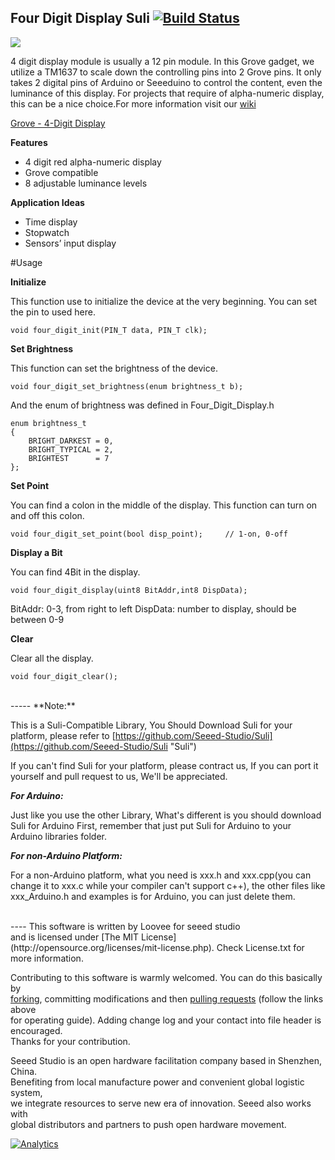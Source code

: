 Four Digit Display Suli  [![Build Status](https://travis-ci.com/Seeed-Studio/Four_Digit_Display_Suli.svg?branch=master)](https://travis-ci.com/Seeed-Studio/Four_Digit_Display_Suli)
-------------------------------------------------------------
![](https://statics3.seeedstudio.com/images/product/4-Digital%20Display.jpg)

4 digit display module is usually a 12 pin module. In this Grove gadget, we utilize a TM1637 to scale down the controlling pins into 2 Grove pins. It only takes 2 digital pins of Arduino or Seeeduino to control the content, even the luminance of this display. For projects that require of alpha-numeric display, this can be a nice choice.For more information visit our [wiki](http://wiki.seeedstudio.com/Grove-4-Digit_Display/)
 
[Grove - 4-Digit Display](https://www.seeedstudio.com/Grove-4-Digit-Display-p-1198.html)

**Features**

* 4 digit red alpha-numeric display
* Grove compatible
* 8 adjustable luminance levels


**Application Ideas**

* Time display
* Stopwatch
* Sensors’ input display



#Usage

**Initialize**

This function use to initialize the device at the very beginning. You can set the pin to used here. 

	void four_digit_init(PIN_T data, PIN_T clk);


**Set Brightness**

This function can set the brightness of the device. 

	void four_digit_set_brightness(enum brightness_t b);


And the enum of brightness was defined in Four_Digit_Display.h

	enum brightness_t
	{
	    BRIGHT_DARKEST = 0,
	    BRIGHT_TYPICAL = 2,
	    BRIGHTEST      = 7
	};


**Set Point**

You can find a colon in the middle of the display. This function can turn on and off this colon.

	void four_digit_set_point(bool disp_point);		// 1-on, 0-off


**Display a Bit**

You can find 4Bit in the display. 

	void four_digit_display(uint8 BitAddr,int8 DispData);


BitAddr: 0-3, from right to left
DispData: number to display, should be between 0-9


**Clear**

Clear all the display. 

	void four_digit_clear();

<br>
-----
**Note:**

This is a Suli-Compatible Library, You Should Download Suli for your platform, please refer to [https://github.com/Seeed-Studio/Suli](https://github.com/Seeed-Studio/Suli "Suli")

If you can't find Suli for your platform, please contract us, If you can port it yourself and pull request to us, We'll be appreciated. 

***For Arduino:***

Just like you use the other Library, What's different is you should download Suli for Arduino First, remember that just put Suli for Arduino to your Arduino libraries folder.

***For non-Arduino Platform:***

For a non-Arduino platform, what you need is xxx.h and xxx.cpp(you can change it to xxx.c while your compiler can't support c++), the other files like xxx_Arduino.h and examples is for Arduino, you can just delete them.

<br>
----
This software is written by Loovee for seeed studio<br>
and is licensed under [The MIT License](http://opensource.org/licenses/mit-license.php). Check License.txt for more information.<br>

Contributing to this software is warmly welcomed. You can do this basically by<br>
[forking](https://help.github.com/articles/fork-a-repo), committing modifications and then [pulling requests](https://help.github.com/articles/using-pull-requests) (follow the links above<br>
for operating guide). Adding change log and your contact into file header is encouraged.<br>
Thanks for your contribution.

Seeed Studio is an open hardware facilitation company based in Shenzhen, China. <br>
Benefiting from local manufacture power and convenient global logistic system, <br>
we integrate resources to serve new era of innovation. Seeed also works with <br>
global distributors and partners to push open hardware movement.<br>


[1]:http://www.seeedstudio.com/wiki/LED_Bar



[![Analytics](https://ga-beacon.appspot.com/UA-46589105-3/Grove_LED_Bar)](https://github.com/igrigorik/ga-beacon)
